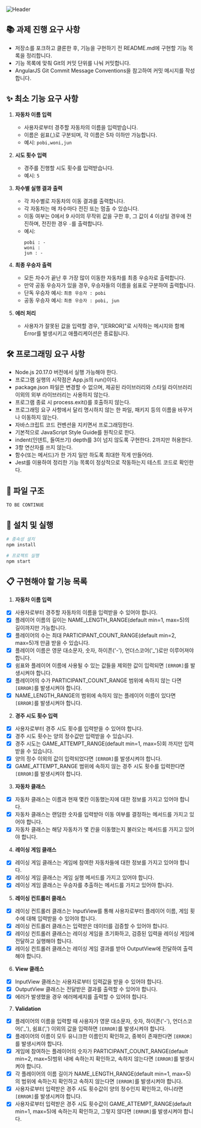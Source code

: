 ![Header](https://readme-decorate.vercel.app/api/get?type=rectangle&text=%5B2%EC%A3%BC%EC%B0%A8%5D+%EC%9E%90%EB%8F%99%EC%B0%A8+%EA%B2%BD%EC%A3%BC&width=750&height=250&fontSize=32&fontWeight=800&useGradient=true&fontColor=%23fff&backgroundColor=%23c9c9c9&gradientColor1=%23B3CCFF&gradientColor2=%23F2B8FF)

## 📚 과제 진행 요구 사항

- 저장소를 포크하고 클론한 후, 기능을 구현하기 전 README.md에 구현할 기능 목록을 정리합니다.
- 기능 목록에 맞춰 Git의 커밋 단위를 나눠 커밋합니다.
- AngularJS Git Commit Message Conventions을 참고하여 커밋 메시지를 작성합니다.

## ✨ 최소 기능 요구 사항

1. **자동차 이름 입력**

   - 사용자로부터 경주할 자동차의 이름을 입력받습니다.
   - 이름은 쉼표(,)로 구분되며, 각 이름은 5자 이하만 가능합니다.
   - 예시: `pobi,woni,jun`

2. **시도 횟수 입력**

   - 경주를 진행할 시도 횟수를 입력받습니다.
   - 예시: `5`

3. **차수별 실행 결과 출력**

   - 각 차수별로 자동차의 이동 결과를 출력합니다.
   - 각 자동차는 매 차수마다 전진 또는 멈출 수 있습니다.
   - 이동 여부는 0에서 9 사이의 무작위 값을 구한 후, 그 값이 4 이상일 경우에 전진하며, 전진한 경우 `-`를 출력합니다.
   - 예시:
     ```
     pobi : -
     woni :
     jun : -
     ```

4. **최종 우승자 출력**

   - 모든 차수가 끝난 후 가장 많이 이동한 자동차를 최종 우승자로 출력합니다.
   - 만약 공동 우승자가 있을 경우, 우승자들의 이름을 쉼표로 구분하여 출력합니다.
   - 단독 우승자 예시: `최종 우승자 : pobi`
   - 공동 우승자 예시: `최종 우승자 : pobi, jun`

5. **에러 처리**
   - 사용자가 잘못된 값을 입력할 경우, "[ERROR]"로 시작하는 메시지와 함께 Error를 발생시키고 애플리케이션은 종료됩니다.

## 🛠 프로그래밍 요구 사항

- Node.js 20.17.0 버전에서 실행 가능해야 한다.
- 프로그램 실행의 시작점은 App.js의 run()이다.
- package.json 파일은 변경할 수 없으며, 제공된 라이브러리와 스타일 라이브러리 이외의 외부 라이브러리는 사용하지 않는다.
- 프로그램 종료 시 process.exit()를 호출하지 않는다.
- 프로그래밍 요구 사항에서 달리 명시하지 않는 한 파일, 패키지 등의 이름을 바꾸거나 이동하지 않는다.
- 자바스크립트 코드 컨벤션을 지키면서 프로그래밍한다.
- 기본적으로 JavaScript Style Guide를 원칙으로 한다.
- indent(인덴트, 들여쓰기) depth를 3이 넘지 않도록 구현한다. 2까지만 허용한다.
- 3항 연산자를 쓰지 않는다.
- 함수(또는 메서드)가 한 가지 일만 하도록 최대한 작게 만들어라.
- Jest를 이용하여 정리한 기능 목록이 정상적으로 작동하는지 테스트 코드로 확인한다.

## 📂 파일 구조

```
TO BE CONTINUE
```

## 🚀 설치 및 실행

```bash
# 종속성 설치
npm install

# 프로젝트 실행
npm start
```

## 📋 구현해야 할 기능 목록

1. **자동차 이름 입력**

- [x] 사용자로부터 경주할 자동차의 이름을 입력받을 수 있어야 합니다.
- [x] 플레이어 이름의 길이는 NAME_LENGTH_RANGE(default min=1, max=5)의 길이까지만 가능합니다.
- [x] 플레이어의 수는 최대 PARTICIPANT_COUNT_RANGE(default min=2, max=5)개 만큼 받을 수 있습니다.
- [x] 플레이어 이름은 영문 대소문자, 숫자, 하이픈('-'), 언더스코어('\_')로만 이루어져야 합니다.
- [x] 쉼표와 플레이어 이름에 사용될 수 있는 값들을 제외한 값이 입력되면 `[ERROR]`를 발생시켜야 합니다.
- [x] 플레이어의 수가 PARTICIPANT_COUNT_RANGE 범위에 속하지 않는 다면 `[ERROR]`를 발생시켜야 합니다.
- [x] NAME_LENGTH_RANGE의 범위에 속하지 않는 플레이어 이름이 있다면 `[ERROR]`를 발생시켜야 합니다.

2. **경주 시도 횟수 입력**

- [x] 사용자로부터 경주 시도 횟수를 입력받을 수 있어야 합니다.
- [x] 경주 시도 횟수는 양의 정수값만 입력받을 수 있습니다.
- [x] 경주 시도는 GAME_ATTEMPT_RANGE(default min=1, max=5)회 까지만 입력받을 수 있습니다.
- [x] 양의 정수 이외의 값이 입력되었다면 `[ERROR]`를 발생시켜야 합니다.
- [x] GAME_ATTEMPT_RANGE 범위에 속하지 않는 경주 시도 횟수를 입력한다면 `[ERROR]`를 발생시켜야 합니다.

3.  **자동차 클래스**

- [x] 자동차 클래스는 이름과 현재 몇칸 이동했는지에 대한 정보를 가지고 있어야 합니다.
- [x] 자동차 클래스는 랜덤한 숫자를 입력받아 이동 여부를 결정하는 메서드를 가지고 있어야 합니다.
- [x] 자동차 클래스는 해당 자동차가 몇 칸을 이동했는지 불러오는 메서드를 가지고 있어야 합니다.

4. **레이싱 게임 클래스**

- [x] 레이싱 게임 클래스는 게임에 참여한 자동차들에 대한 정보를 가지고 있어야 합니다.
- [x] 레이싱 게임 클래스는 게임 실행 메서드를 가지고 있어야 합니다.
- [x] 레이싱 게임 클래스는 우승자를 추출하는 메서드를 가지고 있어야 합니다.

5. **레이싱 컨트롤러 클래스**

- [x] 레이싱 컨트롤러 클래스는 InputView를 통해 사용자로부터 플레이어 이름, 게임 횟수에 대해 입력받을 수 있어야 합니다.
- [x] 레이싱 컨트롤러 클래스는 입력받은 데이터를 검증할 수 있어야 합니다.
- [x] 레이싱 컨트롤러 클래스는 레이싱 게임을 초기화하고, 검증된 입력을 레이싱 게임에 전달하고 실행해야 합니다.
- [x] 레이싱 컨트롤러 클래스는 레이싱 게임 결과를 받아 OutputView에 전달하여 출력해야 합니다.

6. **View 클래스**

- [x] InputView 클래스는 사용자로부터 입력값을 받을 수 있어야 합니다.
- [x] OutputView 클래스는 전달받은 결과를 출력할 수 있어야 합니다.
- [x] 에러가 발생했을 경우 에러메세지를 출력할 수 있어야 합니다.

7. **Validation**

- [x] 플레이어의 이름을 입력할 때 사용자가 영문 대소문자, 숫자, 하이픈('-'), 언더스코어('\_'), 쉼표(',') 이외의 값을 입력하면
      `[ERROR]`를 발생시켜야 합니다.
- [x] 플레이어의 이름이 모두 유니크한 이름인지 확인하고, 중복이 존재한다면 `[ERROR]`를 발생시켜야 합니다.
- [x] 게임에 참여하는 플레이어의 숫자가 PARTICIPANT_COUNT_RANGE(default min=2, max=5)범위 내에 속하는지 확인하고, 속하지 않는다면 `[ERROR]`를 발생시켜야 합니다.
- [x] 각 플레이어의 이름 길이가 NAME_LENGTH_RANGE(default min=1, max=5)의 범위에 속하는지 확인하고
      속하지 않는다면 `[ERROR]`를 발생시켜야 합니다.
- [x] 사용자로부터 입력받은 경주 시도 횟수값이 양의 정수인지 확인하고, 아니라면 `[ERROR]`를 발생시켜야 합니다.
- [x] 사용자로부터 입력받은 경주 시도 횟수값이 GAME_ATTEMPT_RANGE(default min=1, max=5)에 속하는지 확인하고, 그렇지 않다면 `[ERROR]`를 발생시켜야 합니다.
